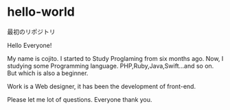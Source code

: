 # hello-world
最初のリポジトリ

Hello Everyone!

My name is cojito.
I started to Study Proglaming from six months ago.
Now, I studying some Programming language.
PHP,Ruby,Java,Swift...and so on.
But which is also a beginner.

Work is a Web designer, it has been the development of front-end.

Please let me lot of questions.
Everyone thank you.
